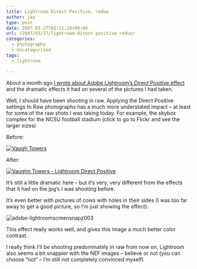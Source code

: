 ```yaml
---
title: Lightroom Direct Positive, redux
author: jay
type: post
date: 2007-03-27T02:11:20+00:00
url: /2007/03/27/lightroom-direct-positive-redux/
categories:
  - photography
  - Uncategorized
tags:
  - lightroom

---
```

About a month ago [I wrote about Adobe Lightroom’s Direct Positive effect][1] and the dramatic effects it had on several of the pictures I had taken.

Well, I should have been shooting in raw. Applying the Direct Positive settings to Raw photographs has a much more understated impact &#8211; at least for some of the raw shots I was taking today. For example, the skybox complex for the NCSU football stadium (click to go to Flickr and see the larger sizes)

Before:

[![Vaugh Towers][2]][3]

After:

[![Vaughn Towers - Lightroom Direct Positive][4]][5]

It’s still a little dramatic here &#8211; but it’s very, very different from the effects that it had on the jpg’s I was shooting before.

It’s even better with pictures of cows with holes in their sides (I was too far away to get a good picture, so I’m just showing the effect):

![adobe-lightroomscreensnapz003][6]

This effect really works well, and gives this image a much better color contrast.

I really think I’ll be shooting predominately in raw from now on, Lightroom also seems a bit snappier with the NEF images &#8211; believe or not (you can choose “not” &#8211; I’m still not completely convinced myself)

 [1]: https://rambleon.org/2007/02/22/lightroom-direct-positive/
 [2]: http://farm1.static.flickr.com/180/435858920_9e4d652ce8.jpg
 [3]: http://www.flickr.com/photos/rambleon/435858920/ (Photo Sharing)
 [4]: http://farm1.static.flickr.com/162/435858126_060ba3f009.jpg
 [5]: http://www.flickr.com/photos/rambleon/435858126/ (Photo Sharing)
 [6]: http://sysadminrambles.files.wordpress.com/2007/03/adobe-lightroomscreensnapz003.jpg